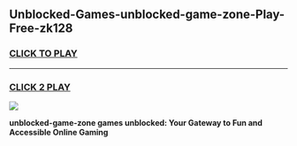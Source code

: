 
## Unblocked-Games-unblocked-game-zone-Play-Free-zk128
<h3>
<a href="https://premium76.site?title=unblocked-game-zone&ref=23A">CLICK TO PLAY</a></h3>
<hr>

<h3>
<a href="https://premium76.site?title=unblocked-game-zone&ref=23A">CLICK 2 PLAY</a>
  
</h3>

<a href="https://premium76.site?title=unblocked-game-zone&ref=23A"><img src="https://clearcache.store/games.png"></a>


**unblocked-game-zone games unblocked: Your Gateway to Fun and Accessible Online Gaming**
